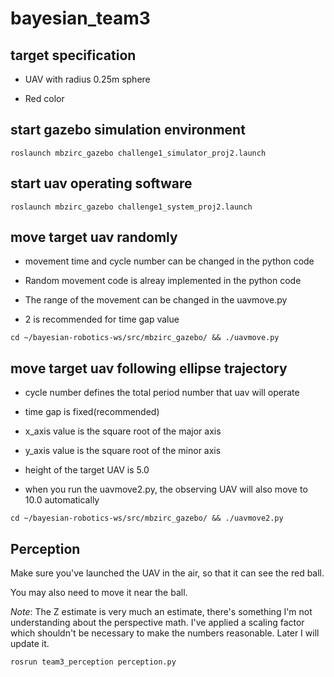 # bayesian_team3


## target specification

* UAV with radius 0.25m sphere

* Red color



## start gazebo simulation environment
```
roslaunch mbzirc_gazebo challenge1_simulator_proj2.launch
```

## start uav operating software
```
roslaunch mbzirc_gazebo challenge1_system_proj2.launch
```

## move target uav randomly

* movement time and cycle number can be changed in the python code

* Random movement code is alreay implemented in the python code

* The range of the movement can be changed in the uavmove.py

* 2 is recommended for time gap value

```
cd ~/bayesian-robotics-ws/src/mbzirc_gazebo/ && ./uavmove.py
```


## move target uav following ellipse trajectory

* cycle number defines the total period number that uav will operate

* time gap is fixed(recommended)

* x_axis value is the square root of the major axis

* y_axis value is the square root of the minor axis

* height of the target UAV is 5.0

* when you run the uavmove2.py, the observing UAV will also move to 10.0 automatically
```
cd ~/bayesian-robotics-ws/src/mbzirc_gazebo/ && ./uavmove2.py
```

## Perception

Make sure you've launched the UAV in the air, so that it can see the red ball.


You may also need to move it near the ball.


*Note*: The Z estimate is very much an estimate, there's something I'm not understanding
about the perspective math. I've applied a scaling factor which shouldn't be necessary to make the 
numbers reasonable. Later I will update it.

```
rosrun team3_perception perception.py
```

